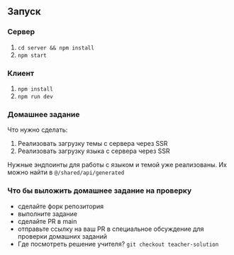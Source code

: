 ## Запуск

### Сервер

1. `cd server && npm install`
2. `npm start`

### Клиент

1. `npm install`
2. `npm run dev`

### Домашнее задание

Что нужно сделать:

1. Реализовать загрузку темы с сервера через SSR
2. Реализовать загрузку языка с сервера через SSR

Нужные эндпоинты для работы с языком и темой уже реализованы. Их можно найти в `@/shared/api/generated`

### Что бы выложить домашнее задание на проверку

- сделайте форк репозитория
- выполните задание
- сделайте PR в main
- отправьте ссылку на ваш PR в специальное обсуждение для проверки домашних заданий
- Где посмотреть решение учителя? `git checkout teacher-solution`
